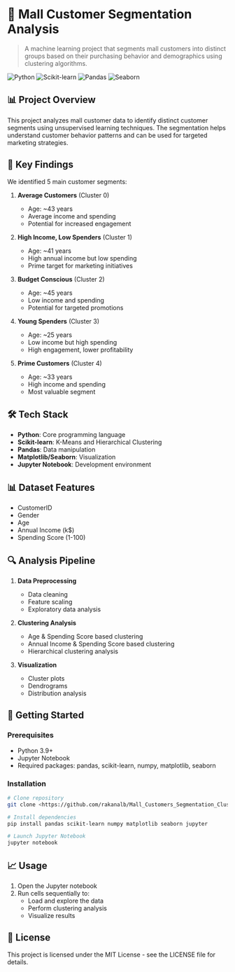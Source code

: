 # 🎯 Mall Customer Segmentation Analysis

> A machine learning project that segments mall customers into distinct groups based on their purchasing behavior and demographics using clustering algorithms.

![Python](https://img.shields.io/badge/python-v3.9+-blue.svg)
![Scikit-learn](https://img.shields.io/badge/scikit--learn-latest-orange.svg)
![Pandas](https://img.shields.io/badge/pandas-latest-green.svg)
![Seaborn](https://img.shields.io/badge/seaborn-latest-red.svg)

## 📊 Project Overview

This project analyzes mall customer data to identify distinct customer segments using unsupervised learning techniques. The segmentation helps understand customer behavior patterns and can be used for targeted marketing strategies.

## 🎯 Key Findings

We identified 5 main customer segments:

1. **Average Customers** (Cluster 0)
   - Age: ~43 years
   - Average income and spending
   - Potential for increased engagement

2. **High Income, Low Spenders** (Cluster 1)
   - Age: ~41 years
   - High annual income but low spending
   - Prime target for marketing initiatives

3. **Budget Conscious** (Cluster 2)
   - Age: ~45 years
   - Low income and spending
   - Potential for targeted promotions

4. **Young Spenders** (Cluster 3)
   - Age: ~25 years
   - Low income but high spending
   - High engagement, lower profitability

5. **Prime Customers** (Cluster 4)
   - Age: ~33 years
   - High income and spending
   - Most valuable segment

## 🛠️ Tech Stack

- **Python**: Core programming language
- **Scikit-learn**: K-Means and Hierarchical Clustering
- **Pandas**: Data manipulation
- **Matplotlib/Seaborn**: Visualization
- **Jupyter Notebook**: Development environment

## 📊 Dataset Features

- CustomerID
- Gender
- Age
- Annual Income (k$)
- Spending Score (1-100)

## 🔍 Analysis Pipeline

1. **Data Preprocessing**
   - Data cleaning
   - Feature scaling
   - Exploratory data analysis

2. **Clustering Analysis**
   - Age & Spending Score based clustering
   - Annual Income & Spending Score based clustering
   - Hierarchical clustering analysis

3. **Visualization**
   - Cluster plots
   - Dendrograms
   - Distribution analysis

## 🚀 Getting Started

### Prerequisites
- Python 3.9+
- Jupyter Notebook
- Required packages: pandas, scikit-learn, numpy, matplotlib, seaborn

### Installation

```bash
# Clone repository
git clone <https://github.com/rakanalb/Mall_Customers_Segmentation_Clustering_Analysis.git>

# Install dependencies
pip install pandas scikit-learn numpy matplotlib seaborn jupyter

# Launch Jupyter Notebook
jupyter notebook
```

## 📈 Usage

1. Open the Jupyter notebook
2. Run cells sequentially to:
   - Load and explore the data
   - Perform clustering analysis
   - Visualize results

## 📝 License

This project is licensed under the MIT License - see the LICENSE file for details.
